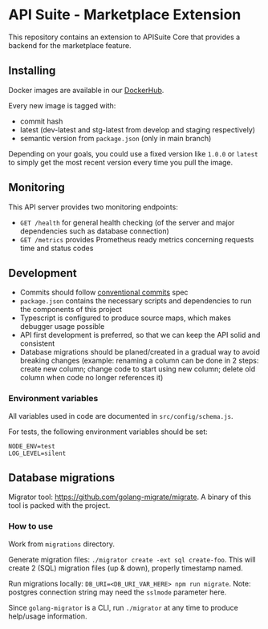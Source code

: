 # API Suite - Marketplace Extension

This repository contains an extension to APISuite Core that provides a backend for the marketplace feature.

## Installing

Docker images are available in our [DockerHub](https://hub.docker.com/r/cloudokihub/apisuite-billing-extension).

Every new image is tagged with:
- commit hash
- latest (dev-latest and stg-latest from develop and staging respectively)
- semantic version from `package.json` (only in main branch)

Depending on your goals, you could use a fixed version like `1.0.0` or
`latest` to simply get the most recent version every time you pull the image.

## Monitoring

This API server provides two monitoring endpoints:
- `GET /health` for general health checking (of the server and major dependencies such as database connection)
- `GET /metrics` provides Prometheus ready metrics concerning requests time and status codes

## Development

- Commits should follow [conventional commits](https://www.conventionalcommits.org) spec
- `package.json` contains the necessary scripts and dependencies to run the components of this project
- Typescript is configured to produce source maps, which makes debugger usage possible
- API first development is preferred, so that we can keep the API solid and consistent
- Database migrations should be planed/created in a gradual way to avoid breaking changes
  (example: renaming a column can be done in 2 steps: create new column; change code to start using new column; delete old column when code no longer references it)

### Environment variables

All variables used in code are documented in `src/config/schema.js`.

For tests, the following environment variables should be set:
```
NODE_ENV=test
LOG_LEVEL=silent
```

## Database migrations

Migrator tool: https://github.com/golang-migrate/migrate. A binary of this tool is packed with the project.

### How to use

Work from `migrations` directory.

Generate migration files: `./migrator create -ext sql create-foo`.
This will create 2 (SQL) migration files (up & down), properly timestamp named. 

Run migrations locally: `DB_URI=<DB_URI_VAR_HERE> npm run migrate`.
Note: postgres connection string may need the `sslmode` parameter here. 

Since `golang-migrator` is a CLI, run `./migrator` at any time to produce help/usage information.